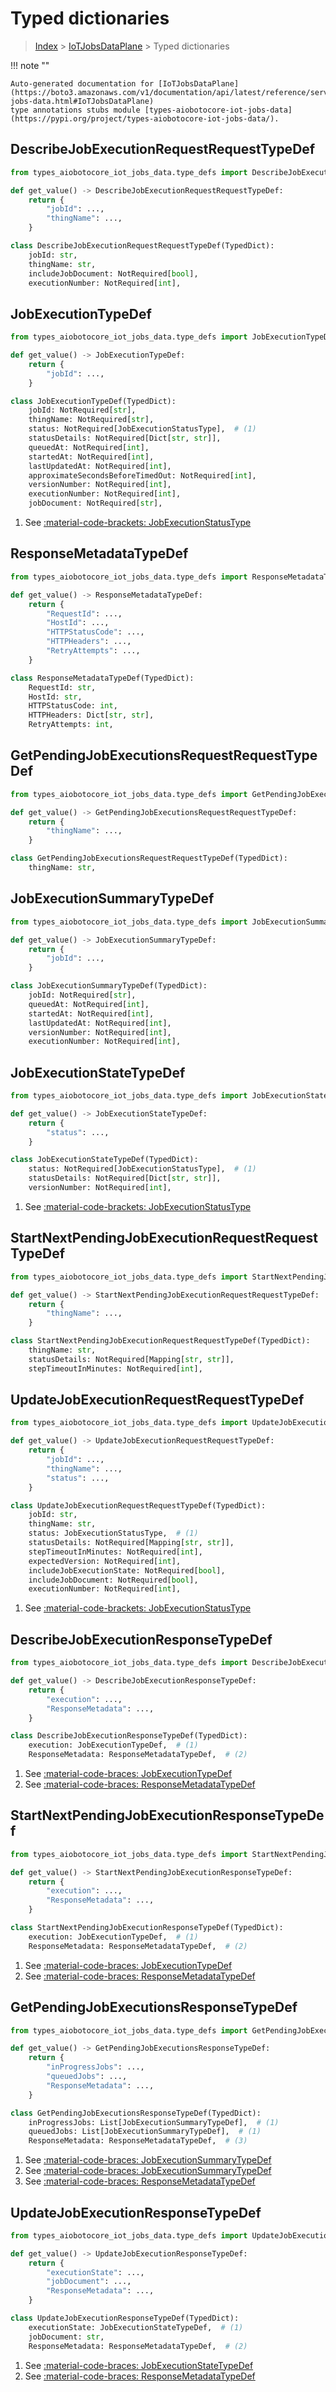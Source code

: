 # Typed dictionaries

> [Index](../README.md) > [IoTJobsDataPlane](./README.md) > Typed dictionaries

!!! note ""

    Auto-generated documentation for [IoTJobsDataPlane](https://boto3.amazonaws.com/v1/documentation/api/latest/reference/services/iot-jobs-data.html#IoTJobsDataPlane)
    type annotations stubs module [types-aiobotocore-iot-jobs-data](https://pypi.org/project/types-aiobotocore-iot-jobs-data/).

## DescribeJobExecutionRequestRequestTypeDef

```python title="Usage Example"
from types_aiobotocore_iot_jobs_data.type_defs import DescribeJobExecutionRequestRequestTypeDef

def get_value() -> DescribeJobExecutionRequestRequestTypeDef:
    return {
        "jobId": ...,
        "thingName": ...,
    }
```

```python title="Definition"
class DescribeJobExecutionRequestRequestTypeDef(TypedDict):
    jobId: str,
    thingName: str,
    includeJobDocument: NotRequired[bool],
    executionNumber: NotRequired[int],
```

## JobExecutionTypeDef

```python title="Usage Example"
from types_aiobotocore_iot_jobs_data.type_defs import JobExecutionTypeDef

def get_value() -> JobExecutionTypeDef:
    return {
        "jobId": ...,
    }
```

```python title="Definition"
class JobExecutionTypeDef(TypedDict):
    jobId: NotRequired[str],
    thingName: NotRequired[str],
    status: NotRequired[JobExecutionStatusType],  # (1)
    statusDetails: NotRequired[Dict[str, str]],
    queuedAt: NotRequired[int],
    startedAt: NotRequired[int],
    lastUpdatedAt: NotRequired[int],
    approximateSecondsBeforeTimedOut: NotRequired[int],
    versionNumber: NotRequired[int],
    executionNumber: NotRequired[int],
    jobDocument: NotRequired[str],
```

1. See [:material-code-brackets: JobExecutionStatusType](./literals.md#jobexecutionstatustype) 
## ResponseMetadataTypeDef

```python title="Usage Example"
from types_aiobotocore_iot_jobs_data.type_defs import ResponseMetadataTypeDef

def get_value() -> ResponseMetadataTypeDef:
    return {
        "RequestId": ...,
        "HostId": ...,
        "HTTPStatusCode": ...,
        "HTTPHeaders": ...,
        "RetryAttempts": ...,
    }
```

```python title="Definition"
class ResponseMetadataTypeDef(TypedDict):
    RequestId: str,
    HostId: str,
    HTTPStatusCode: int,
    HTTPHeaders: Dict[str, str],
    RetryAttempts: int,
```

## GetPendingJobExecutionsRequestRequestTypeDef

```python title="Usage Example"
from types_aiobotocore_iot_jobs_data.type_defs import GetPendingJobExecutionsRequestRequestTypeDef

def get_value() -> GetPendingJobExecutionsRequestRequestTypeDef:
    return {
        "thingName": ...,
    }
```

```python title="Definition"
class GetPendingJobExecutionsRequestRequestTypeDef(TypedDict):
    thingName: str,
```

## JobExecutionSummaryTypeDef

```python title="Usage Example"
from types_aiobotocore_iot_jobs_data.type_defs import JobExecutionSummaryTypeDef

def get_value() -> JobExecutionSummaryTypeDef:
    return {
        "jobId": ...,
    }
```

```python title="Definition"
class JobExecutionSummaryTypeDef(TypedDict):
    jobId: NotRequired[str],
    queuedAt: NotRequired[int],
    startedAt: NotRequired[int],
    lastUpdatedAt: NotRequired[int],
    versionNumber: NotRequired[int],
    executionNumber: NotRequired[int],
```

## JobExecutionStateTypeDef

```python title="Usage Example"
from types_aiobotocore_iot_jobs_data.type_defs import JobExecutionStateTypeDef

def get_value() -> JobExecutionStateTypeDef:
    return {
        "status": ...,
    }
```

```python title="Definition"
class JobExecutionStateTypeDef(TypedDict):
    status: NotRequired[JobExecutionStatusType],  # (1)
    statusDetails: NotRequired[Dict[str, str]],
    versionNumber: NotRequired[int],
```

1. See [:material-code-brackets: JobExecutionStatusType](./literals.md#jobexecutionstatustype) 
## StartNextPendingJobExecutionRequestRequestTypeDef

```python title="Usage Example"
from types_aiobotocore_iot_jobs_data.type_defs import StartNextPendingJobExecutionRequestRequestTypeDef

def get_value() -> StartNextPendingJobExecutionRequestRequestTypeDef:
    return {
        "thingName": ...,
    }
```

```python title="Definition"
class StartNextPendingJobExecutionRequestRequestTypeDef(TypedDict):
    thingName: str,
    statusDetails: NotRequired[Mapping[str, str]],
    stepTimeoutInMinutes: NotRequired[int],
```

## UpdateJobExecutionRequestRequestTypeDef

```python title="Usage Example"
from types_aiobotocore_iot_jobs_data.type_defs import UpdateJobExecutionRequestRequestTypeDef

def get_value() -> UpdateJobExecutionRequestRequestTypeDef:
    return {
        "jobId": ...,
        "thingName": ...,
        "status": ...,
    }
```

```python title="Definition"
class UpdateJobExecutionRequestRequestTypeDef(TypedDict):
    jobId: str,
    thingName: str,
    status: JobExecutionStatusType,  # (1)
    statusDetails: NotRequired[Mapping[str, str]],
    stepTimeoutInMinutes: NotRequired[int],
    expectedVersion: NotRequired[int],
    includeJobExecutionState: NotRequired[bool],
    includeJobDocument: NotRequired[bool],
    executionNumber: NotRequired[int],
```

1. See [:material-code-brackets: JobExecutionStatusType](./literals.md#jobexecutionstatustype) 
## DescribeJobExecutionResponseTypeDef

```python title="Usage Example"
from types_aiobotocore_iot_jobs_data.type_defs import DescribeJobExecutionResponseTypeDef

def get_value() -> DescribeJobExecutionResponseTypeDef:
    return {
        "execution": ...,
        "ResponseMetadata": ...,
    }
```

```python title="Definition"
class DescribeJobExecutionResponseTypeDef(TypedDict):
    execution: JobExecutionTypeDef,  # (1)
    ResponseMetadata: ResponseMetadataTypeDef,  # (2)
```

1. See [:material-code-braces: JobExecutionTypeDef](./type_defs.md#jobexecutiontypedef) 
2. See [:material-code-braces: ResponseMetadataTypeDef](./type_defs.md#responsemetadatatypedef) 
## StartNextPendingJobExecutionResponseTypeDef

```python title="Usage Example"
from types_aiobotocore_iot_jobs_data.type_defs import StartNextPendingJobExecutionResponseTypeDef

def get_value() -> StartNextPendingJobExecutionResponseTypeDef:
    return {
        "execution": ...,
        "ResponseMetadata": ...,
    }
```

```python title="Definition"
class StartNextPendingJobExecutionResponseTypeDef(TypedDict):
    execution: JobExecutionTypeDef,  # (1)
    ResponseMetadata: ResponseMetadataTypeDef,  # (2)
```

1. See [:material-code-braces: JobExecutionTypeDef](./type_defs.md#jobexecutiontypedef) 
2. See [:material-code-braces: ResponseMetadataTypeDef](./type_defs.md#responsemetadatatypedef) 
## GetPendingJobExecutionsResponseTypeDef

```python title="Usage Example"
from types_aiobotocore_iot_jobs_data.type_defs import GetPendingJobExecutionsResponseTypeDef

def get_value() -> GetPendingJobExecutionsResponseTypeDef:
    return {
        "inProgressJobs": ...,
        "queuedJobs": ...,
        "ResponseMetadata": ...,
    }
```

```python title="Definition"
class GetPendingJobExecutionsResponseTypeDef(TypedDict):
    inProgressJobs: List[JobExecutionSummaryTypeDef],  # (1)
    queuedJobs: List[JobExecutionSummaryTypeDef],  # (1)
    ResponseMetadata: ResponseMetadataTypeDef,  # (3)
```

1. See [:material-code-braces: JobExecutionSummaryTypeDef](./type_defs.md#jobexecutionsummarytypedef) 
2. See [:material-code-braces: JobExecutionSummaryTypeDef](./type_defs.md#jobexecutionsummarytypedef) 
3. See [:material-code-braces: ResponseMetadataTypeDef](./type_defs.md#responsemetadatatypedef) 
## UpdateJobExecutionResponseTypeDef

```python title="Usage Example"
from types_aiobotocore_iot_jobs_data.type_defs import UpdateJobExecutionResponseTypeDef

def get_value() -> UpdateJobExecutionResponseTypeDef:
    return {
        "executionState": ...,
        "jobDocument": ...,
        "ResponseMetadata": ...,
    }
```

```python title="Definition"
class UpdateJobExecutionResponseTypeDef(TypedDict):
    executionState: JobExecutionStateTypeDef,  # (1)
    jobDocument: str,
    ResponseMetadata: ResponseMetadataTypeDef,  # (2)
```

1. See [:material-code-braces: JobExecutionStateTypeDef](./type_defs.md#jobexecutionstatetypedef) 
2. See [:material-code-braces: ResponseMetadataTypeDef](./type_defs.md#responsemetadatatypedef) 
